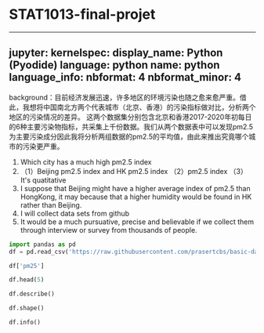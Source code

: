 # STAT1013-final-projet
---
jupyter:
  kernelspec:
    display_name: Python (Pyodide)
    language: python
    name: python
  language_info:
  nbformat: 4
  nbformat_minor: 4
---

<div class="cell markdown">

background：目前经济发展迅速，许多地区的环境污染也随之愈来愈严重。借此，我想将中国南北方两个代表城市（北京、香港）的污染指标做对比，分析两个地区的污染情况的差异。
这两个数据集分别包含北京和香港2017-2020年初每日的6种主要污染物指标，共采集上千份数据。我们从两个数据表中可以发现pm2.5为主要污染成分因此我将分析两组数据的pm2.5的平均值，由此来推出究竟哪个城市的污染更严重。

1.  Which city has a much high pm2.5 index
2.  （1）Beijing pm2.5 index and HK pm2.5 index （2）pm2.5 index
    （3）It's quatitative
3.  I suppose that Beijing might have a higher average index of pm2.5
    than HongKong, it may because that a higher humidity would be found
    in HK rather than Beijing.
4.  I will collect data sets from github
5.  It would be a much pursuative, precise and believable if we collect
    them through interview or survey from thousands of people.

</div>

<div class="cell code" trusted="true">

``` python
import pandas as pd
df = pd.read_csv('https://raw.githubusercontent.com/prasertcbs/basic-dataset/master/air_quality_index/hong-kong-air-quality.csv')
```

</div>

<div class="cell code" trusted="true">

``` python
df['pm25']
```

</div>

<div class="cell code" trusted="true">

``` python
df.head(5)
```

</div>

<div class="cell code" trusted="true">

``` python
df.describe()
```

</div>

<div class="cell code" trusted="true">

``` python
df.shape()
```

</div>

<div class="cell code" trusted="true">

``` python
df.info()
```

</div>
